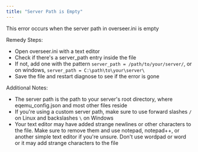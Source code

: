 ```yaml
---
title: "Server Path is Empty"
---
```


This error occurs when the server path in overseer.ini is empty

Remedy Steps:

- Open overseer.ini with a text editor
- Check if there's a server_path entry inside the file
- If not, add one with the pattern `server_path = /path/to/your/server/`, or on windows, `server_path = C:\path\to\your\server\`
- Save the file and restart diagnose to see if the error is gone

Additional Notes:

- The server path is the path to your server's root directory, where eqemu_config.json and most other files reside
- If you're using a custom server path, make sure to use forward slashes `/` on Linux and backslashes `\` on Windows
- Your text editor may have added strange newlines or other characters to the file. Make sure to remove them and use notepad, notepad++, or another simple text editor if you're unsure. Don't use wordpad or word or it may add strange characters to the file 